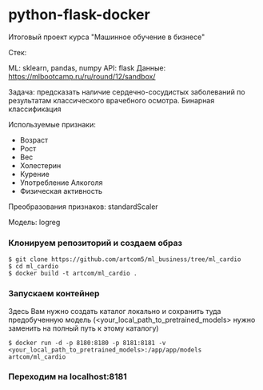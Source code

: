 # python-flask-docker
Итоговый проект курса "Машинное обучение в бизнесе"

Стек:

ML: sklearn, pandas, numpy
API: flask
Данные: https://mlbootcamp.ru/ru/round/12/sandbox/

Задача: предсказать наличие сердечно-сосудистых заболеваний по результатам классического врачебного осмотра. Бинарная классификация

Используемые признаки:

 - Возраст
 - Рост
 - Вес
 - Холестерин
 - Курение
 - Употребление Алкоголя
 - Физическая активность

Преобразования признаков: standardScaler

Модель: logreg

### Клонируем репозиторий и создаем образ
```
$ git clone https://github.com/artcom5/ml_business/tree/ml_cardio
$ cd ml_cardio
$ docker build -t artcom/ml_cardio .
```

### Запускаем контейнер

Здесь Вам нужно создать каталог локально и сохранить туда предобученную модель (<your_local_path_to_pretrained_models> нужно заменить на полный путь к этому каталогу)
```
$ docker run -d -p 8180:8180 -p 8181:8181 -v <your_local_path_to_pretrained_models>:/app/app/models artcom/ml_cardio
```

### Переходим на localhost:8181
